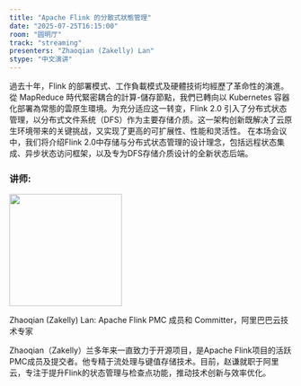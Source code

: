 ```yaml
---
title: "Apache Flink 的分散式狀態管理"
date: "2025-07-25T16:15:00"
room: "圆明厅"
track: "streaming"
presenters: "Zhaoqian (Zakelly) Lan"
stype: "中文演讲"
---
```


過去十年，Flink 的部署模式、工作負載模式及硬體技術均經歷了革命性的演進。從 MapReduce 時代緊密耦合的計算-儲存節點，我們已轉向以 Kubernetes 容器化部署為常態的雲原生環境。为充分适应这一转变，Flink 2.0 引入了分布式状态管理，以分布式文件系统（DFS）作为主要存储介质。这一架构创新既解决了云原生环境带来的关键挑战，又实现了更高的可扩展性、性能和灵活性。
在本场会议中，我们将介绍Flink 2.0中存储与分布式状态管理的设计理念，包括远程状态集成、异步状态访问框架，以及专为DFS存储介质设计的全新状态后端。

### 讲师:

<img src="https://sessionize.com/image/9fb0-400o400o1-3GuCetdzM1ZnG45ZrGcUgh.jpg" width="200" /><br/>

Zhaoqian (Zakelly) Lan: Apache Flink PMC 成员和 Committer，阿里巴巴云技术专家

Zhaoqian（Zakelly）兰多年来一直致力于开源项目，是Apache Flink项目的活跃PMC成员及提交者。他专精于流处理与键值存储技术。目前，赵谦就职于阿里云，专注于提升Flink的状态管理与检查点功能，推动技术创新与效率优化。